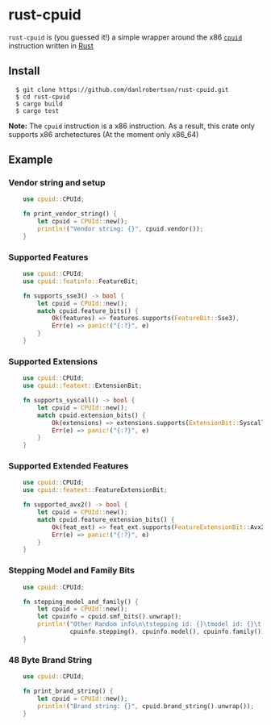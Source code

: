 # rust-cpuid

`rust-cpuid` is (you guessed it!) a simple wrapper around the x86 [`cpuid`](https://en.wikipedia.org/wiki/CPUID) instruction written in [Rust](https://www.rust-lang.org/)

## Install

```
  $ git clone https://github.com/danlrobertson/rust-cpuid.git
  $ cd rust-cpuid
  $ cargo build
  $ cargo test
```

**Note:** The `cpuid` instruction is a x86 instruction. As a result, this crate only supports x86 archetectures (At the moment only x86_64)

## Example

### Vendor string and setup

```rust
    use cpuid::CPUId;

    fn print_vendor_string() {
        let cpuid = CPUId::new();
        println!("Vendor string: {}", cpuid.vendor());
    }
```

### Supported Features

```rust
    use cpuid::CPUId;
    use cpuid::featinfo::FeatureBit;

    fn supports_sse3() -> bool {
        let cpuid = CPUId::new();
        match cpuid.feature_bits() {
            Ok(features) => features.supports(FeatureBit::Sse3),
            Err(e) => panic!("{:?}", e)
        }
    }
```

### Supported Extensions

```rust
    use cpuid::CPUId;
    use cpuid::featext::ExtensionBit;

    fn supports_syscall() -> bool {
        let cpuid = CPUId::new();
        match cpuid.extension_bits() {
            Ok(extensions) => extensions.supports(ExtensionBit::Syscall),
            Err(e) => panic!("{:?}", e)
        }
    }
```

### Supported Extended Features

```rust
    use cpuid::CPUId;
    use cpuid::featext::FeatureExtensionBit;

    fn supported_avx2() -> bool {
        let cpuid = CPUId::new();
        match cpuid.feature_extension_bits() {
            Ok(feat_ext) => feat_ext.supports(FeatureExtensionBit::Avx2),
            Err(e) => panic!("{:?}", e)
        }
    }
```

### Stepping Model and Family Bits

```rust
    use cpuid::CPUId;

    fn stepping_model_and_family() {
        let cpuid = CPUId::new();
        let cpuinfo = cpuid.smf_bits().unwrap();
        println!("Other Random info\n\tstepping id: {}\tmodel id: {}\t family id: {}",
                 cpuinfo.stepping(), cpuinfo.model(), cpuinfo.family());
    }
```

### 48 Byte Brand String

```rust
    use cpuid::CPUId;

    fn print_brand_string() {
        let cpuid = CPUId::new();
        println!("Brand string: {}", cpuid.brand_string().unwrap());
    }
```
